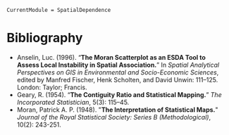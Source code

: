 ```@meta
CurrentModule = SpatialDependence
```

# Bibliography

- Anselin, Luc. (1996). “**The Moran Scatterplot as an ESDA Tool to Assess Local Instability in Spatial Association.**” In *Spatial Analytical Perspectives on GIS in Environmental and Socio-Economic Sciences*, edited by Manfred Fischer, Henk Scholten, and David Unwin: 111–125. London: Taylor; Francis.
- Geary, R. (1954). “**The Contiguity Ratio and Statistical Mapping.**” *The Incorporated Statistician*, 5(3): 115–45.
- Moran, Patrick A. P. (1948). "**The Interpretation of Statistical Maps.**" *Journal of the Royal Statistical Society: Series B (Methodological)*, 10(2): 243-251.
